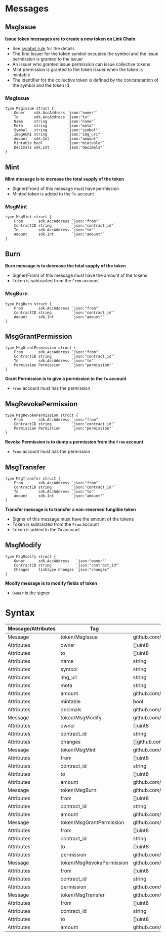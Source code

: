# Messages
## MsgIssue

**Issue token messages are to create a new token on Link Chain**
- See [symbol rule](01_concept.md#rule-for-defining-symbols) for the details
- The first issuer for the token symbol occupies the symbol and the issue permission is granted to the issuer
- An issuer who granted issue permission can issue collective tokens
- Mint permission is granted to the token issuer when the token is mintable
- The identifier for the collective token is defined by the concatenation of the symbol and the token id

### MsgIssue
```golang
type MsgIssue struct {
	Owner    sdk.AccAddress `json:"owner"`
	To       sdk.AccAddress `json:"to"`
	Name     string         `json:"name"`
	Meta     string         `json:"meta"`
	Symbol   string         `json:"symbol"`
	ImageURI string         `json:"img_uri"`
	Amount   sdk.Int        `json:"amount"`
	Mintable bool           `json:"mintable"`
	Decimals sdk.Int        `json:"decimals"`
}
```
## Mint

**Mint message is to increase the total supply of the token**
- Signer(From) of this message must have permission 
- Minted token is added to the `To` account

### MsgMint

```golang
type MsgMint struct {
	From       sdk.AccAddress `json:"from"`
	ContractID string         `json:"contract_id"`     
	To         sdk.AccAddress `json:"to"`
	Amount     sdk.Int        `json:"amount"`
}
```

## Burn
**Burn message is to decrease the total supply of the token**
- Signer(From) of this message must have the amount of the tokens
- Token is subtracted from the `From` account 

### MsgBurn

```golang
type MsgBurn struct {
	From       sdk.AccAddress `json:"from"`
	ContractID string         `json:"contract_id"`   
	Amount     sdk.Int        `json:"amount"`
}
```


## MsgGrantPermission

```golang
type MsgGrantPermission struct {
	From       sdk.AccAddress `json:"from"`
	ContractID string         `json:"contract_id"`
	To         sdk.AccAddress `json:"to"`
	Permission Permission     `json:"permission"`
}
```

**Grant Permission is to give a permission to the `To` account**
- `From` account must has the permission

## MsgRevokePermission

```golang
type MsgRevokePermission struct {
	From       sdk.AccAddress `json:"from"`
	ContractID string         `json:"contract_id"`
	Permission Permission     `json:"permission"`
}
```

**Revoke Permission is to dump a permission from the `From` account**
- `From` account must has the permission


## MsgTransfer

```golang
type MsgTransfer struct {
	From       sdk.AccAddress `json:"from"`
	ContractID string         `json:"contract_id"`
	To         sdk.AccAddress `json:"to"`
	Amount     sdk.Int        `json:"amount"`
}
```

**Transfer message is to transfer a non-reserved fungible token**
- Signer of this message must have the amount of the tokens
- Token is subtracted from the `From` account
- Token is added to the `To` account

## MsgModify

```golang
type MsgModify struct {
	Owner      sdk.AccAddress   `json:"owner"`
	ContractID string           `json:"contract_id"`
	Changes    linktype.Changes `json:"changes"`
}
```

**Modify message is to modify fields of token**
- `Owner` is the signer

# Syntax
| Message/Attributes | Tag | Type |
| ---- | ---- | ---- |
| Message | token/MsgIssue | github.com/line/link/x/token/internal/types.MsgIssue |  
 | Attributes | owner | []uint8 |  
 | Attributes | to | []uint8 |  
 | Attributes | name | string |  
 | Attributes | symbol | string |  
 | Attributes | img_uri | string |  
 | Attributes | meta | string |  
 | Attributes | amount | github.com/cosmos/cosmos-sdk/types.Int |  
 | Attributes | mintable | bool |  
 | Attributes | decimals | github.com/cosmos/cosmos-sdk/types.Int |  
| Message | token/MsgModify | github.com/line/link/x/token/internal/types.MsgModify |  
 | Attributes | owner | []uint8 |  
 | Attributes | contract_id | string |  
 | Attributes | changes | []github.com/line/link/types.Change |  
| Message | token/MsgMint | github.com/line/link/x/token/internal/types.MsgMint |  
 | Attributes | from | []uint8 |  
 | Attributes | contract_id | string |  
 | Attributes | to | []uint8 |  
 | Attributes | amount | github.com/cosmos/cosmos-sdk/types.Int |  
| Message | token/MsgBurn | github.com/line/link/x/token/internal/types.MsgBurn |  
 | Attributes | from | []uint8 |  
 | Attributes | contract_id | string |  
 | Attributes | amount | github.com/cosmos/cosmos-sdk/types.Int |  
| Message | token/MsgGrantPermission | github.com/line/link/x/token/internal/types.MsgGrantPermission |  
 | Attributes | from | []uint8 |  
 | Attributes | contract_id | string |  
 | Attributes | to | []uint8 |  
 | Attributes | permission | github.com/line/link/x/token/internal/types.Permission |  
| Message | token/MsgRevokePermission | github.com/line/link/x/token/internal/types.MsgRevokePermission |  
 | Attributes | from | []uint8 |  
 | Attributes | contract_id | string |  
 | Attributes | permission | github.com/line/link/x/token/internal/types.Permission |  
| Message | token/MsgTransfer | github.com/line/link/x/token/internal/types.MsgTransfer |  
 | Attributes | from | []uint8 |  
 | Attributes | contract_id | string |  
 | Attributes | to | []uint8 |  
 | Attributes | amount | github.com/cosmos/cosmos-sdk/types.Int |  
